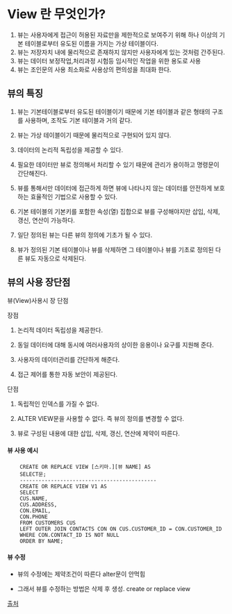 # View 란 무엇인가? 

1. 뷰는 사용자에게 접근이 허용된 자료만을 제한적으로 보여주기 위해 하나 이상의 기본 테이블로부터 유도된 이름을 가지는 가상 테이블이다.
2. 뷰는 저장자치 내에 물리적으로 존재하지 않지만 사용자에게 있는 것처럼 간주된다.
3. 뷰는 데이터 보정작업,처리과정 시험등 임시적인 작업을 위한 용도로 사용
4. 뷰는 조인문의 사용 최소화로 사용상의 편의성을 최대화 한다.


## 뷰의 특징
1. 뷰는 기본테이블로부터 유도된 테이블이기 때문에 기본 테이블과 같은 형태의 구조를 사용하며, 조작도 기본 테이블과 거의 같다.

2. 뷰는 가상 테이블이기 때문에 물리적으로 구현되어 있지 않다.

3. 데이터의 논리적 독립성을 제공할 수 있다.

4. 필요한 데이터만 뷰로 정의해서 처리할 수 있기 때문에 관리가 용이하고 명령문이 간단해진다.

5. 뷰를 통해서만 데이터에 접근하게 하면 뷰에 나타나지 않는 데이터를 안전하게 보호하는 효율적인 기법으로 사용할 수 있다.

6. 기본 테이블의 기본키를 포함한 속성(열) 집합으로 뷰를 구성해야지만 삽입, 삭제, 갱신, 연산이 가능하다.

7. 일단 정의된 뷰는 다른 뷰의 정의에 기초가 될 수 있다.

8. 뷰가 정의된 기본 테이블이나 뷰를 삭제하면 그 테이블이나 뷰를 기초로 정의된 다른 뷰도 자동으로 삭제된다.

## 뷰의 사용 장단점
뷰(View)사용시 장 단점

장점

1. 논리적 데이터 독립성을 제공한다.

2. 동일 데이터에 대해 동시에 여러사용자의 상이한 응용이나 요구를 지원해 준다.

3. 사용자의 데이터관리를 간단하게 해준다.

4. 접근 제어를 통한 자동 보안이 제공된다.



단점

1. 독립적인 인덱스를 가질 수 없다.

2. ALTER VIEW문을 사용할 수 없다. 즉 뷰의 정의를 변경할 수 없다.

3. 뷰로 구성된 내용에 대한 삽입, 삭제, 갱신, 연산에 제약이 따른다.

#### 뷰 사용 예시  
        CREATE OR REPLACE VIEW [스키마.][뷰 NAME] AS
        SELECT문;
        --------------------------------------------
        CREATE OR REPLACE VIEW V1 AS
        SELECT
        CUS.NAME,
        CUS.ADDRESS,
        CON.EMAIL,
        CON.PHONE
        FROM CUSTOMERS CUS
        LEFT OUTER JOIN CONTACTS CON ON CUS.CUSTOMER_ID = CON.CUSTOMER_ID 
        WHERE CON.CONTACT_ID IS NOT NULL
        ORDER BY NAME;

#### 뷰 수정

- 뷰의 수정에는 제약조건이 따른다 alter문이 안먹힘

- 그래서 뷰를 수정하는 방법은 삭제 후 생성. create or replace view 


[출처](https://coding-factory.tistory.com/417)
    


        
